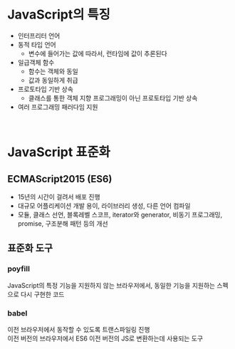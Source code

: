 # JavaScript의 특징
- 인터프리터 언어
- 동적 타입 언어
  - 변수에 들어가는 값에 따라서, 런타임에 값이 추론된다
- 일급객체 함수
  - 함수는 객체와 동일
  - 값과 동일하게 취급
- 프로토타입 기반 상속
  - 클래스를 통한 객체 지향 프로그래밍이 아닌 프로토타입 기반 상속
- 여러 프로그래밍 패러다임 지원

<br>

# JavaScript 표준화
## ECMAScript2015 (ES6)
- 15년의 시간이 걸려서 배포 진행
- 대규모 어플리케이션 개발 용이, 라이브러리 생성, 다른 언어 컴파일
- 모듈, 클래스 선언, 블록레벨 스코프, iterator와 generator, 비동기 프로그래밍, promise, 구조분해 패턴 등의 개선

## 표준화 도구
### poyfill
JavaScript의 특정 기능을 지원하지 않는 브라우저에서, 동일한 기능을 지원하는 스펙으로 다시 구현한 코드

### babel
이전 브라우저에서 동작할 수 있도록 트랜스파일링 진행 <br>
이전 버전의 브라우저에서 ES6 이전 버전의 JS로 변환하는데 사용되는 도구
